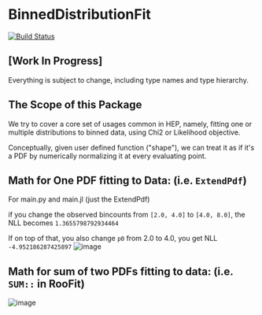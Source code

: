 # BinnedDistributionFit

[![Build Status](https://github.com/Moelf/BinnedDistributionFit.jl/actions/workflows/CI.yml/badge.svg?branch=main)](https://github.com/Moelf/BinnedDistributionFit.jl/actions/workflows/CI.yml?query=branch%3Amain)

## [Work In Progress]
Everything is subject to change, including type names and type hierarchy.

## The Scope of this Package
We try to cover a core set of usages common in HEP, namely, fitting one or multiple distributions to binned data, using
Chi2  or Likelihood objective.

Conceptually, given user defined function ("shape"), we can treat it as if it's a PDF by numerically normalizing it at
every evaluating point.


## Math for One PDF fitting to Data: (i.e. `ExtendPdf`)

For main.py and main.jl (just the ExtendPdf)

if you change the observed bincounts from `[2.0, 4.0]` to `[4.0, 8.0]`, the NLL becomes `1.3655798792934464`

If on top of that, you also change `p0` from 2.0 to 4.0, you get NLL `-4.952186287425897`
![image](https://gist.github.com/user-attachments/assets/87f7926f-9098-4b94-be74-98c6db2fe0d6)

## Math for sum of two PDFs fitting to data: (i.e. `SUM::` in RooFit)

![image](https://gist.github.com/user-attachments/assets/b90aaf38-dbf8-49b4-b564-152f54b9cc38)
